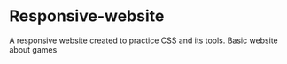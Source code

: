 # Responsive-website
A responsive website created to practice CSS and its tools.
Basic website about games
